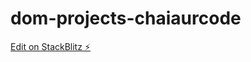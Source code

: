 # dom-projects-chaiaurcode

[Edit on StackBlitz ⚡️](https://stackblitz.com/edit/dom-project-chaiaurcode-2k2siv)